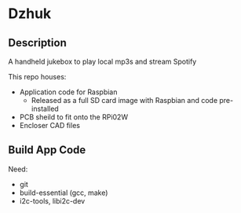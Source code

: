 # Dzhuk

## Description

A handheld jukebox to play local mp3s and stream Spotify

This repo houses:

- Application code for Raspbian
   + Released as a full SD card image with Raspbian and code pre-installed
- PCB sheild to fit onto the RPi02W
- Encloser CAD files

## Build App Code

Need:

- git
- build-essential (gcc, make)
- i2c-tools, libi2c-dev
